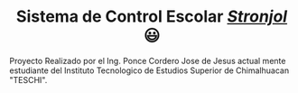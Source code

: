 <h1 align="center">Sistema de Control Escolar <a href="https://www.linkedin.com/in/edududuribeiro/"><i>Stronjol</i></a> 😃️</h1>

Proyecto Realizado por el Ing. Ponce Cordero Jose de Jesus actual mente estudiante del Instituto Tecnologico de Estudios Superior de Chimalhuacan "TESCHI".
